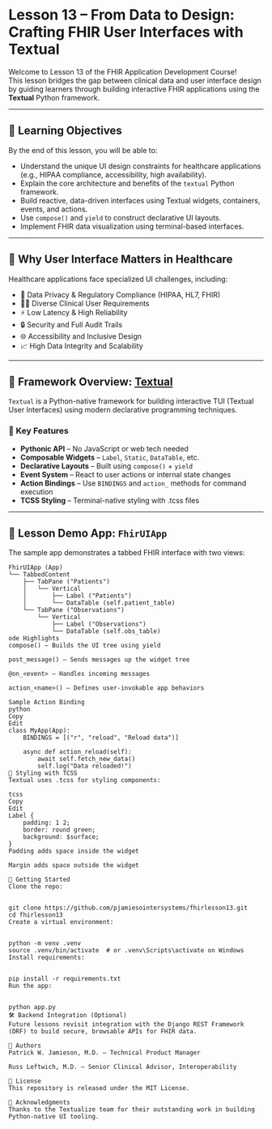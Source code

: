 # Lesson 13 – From Data to Design: Crafting FHIR User Interfaces with Textual

Welcome to Lesson 13 of the FHIR Application Development Course!  
This lesson bridges the gap between clinical data and user interface design by guiding learners through building interactive FHIR applications using the **Textual** Python framework.

---

## 🌟 Learning Objectives

By the end of this lesson, you will be able to:

- Understand the unique UI design constraints for healthcare applications (e.g., HIPAA compliance, accessibility, high availability).
- Explain the core architecture and benefits of the `textual` Python framework.
- Build reactive, data-driven interfaces using Textual widgets, containers, events, and actions.
- Use `compose()` and `yield` to construct declarative UI layouts.
- Implement FHIR data visualization using terminal-based interfaces.

---

## 🏥 Why User Interface Matters in Healthcare

Healthcare applications face specialized UI challenges, including:

- 📜 Data Privacy & Regulatory Compliance (HIPAA, HL7, FHIR)
- 🧑‍⚕️ Diverse Clinical User Requirements
- ⚡ Low Latency & High Reliability
- 🔒 Security and Full Audit Trails
- 🌐 Accessibility and Inclusive Design
- 📈 High Data Integrity and Scalability

---

## 🧰 Framework Overview: [Textual](https://github.com/Textualize/textual)

`Textual` is a Python-native framework for building interactive TUI (Textual User Interfaces) using modern declarative programming techniques.

### 🔧 Key Features

- **Pythonic API** – No JavaScript or web tech needed
- **Composable Widgets** – `Label`, `Static`, `DataTable`, etc.
- **Declarative Layouts** – Built using `compose()` + `yield`
- **Event System** – React to user actions or internal state changes
- **Action Bindings** – Use `BINDINGS` and `action_` methods for command execution
- **TCSS Styling** – Terminal-native styling with .tcss files

---

## 🧱 Lesson Demo App: `FhirUIApp`

The sample app demonstrates a tabbed FHIR interface with two views:

```text
FhirUIApp (App)
└── TabbedContent
    ├── TabPane ("Patients")
    │   └── Vertical
    │       ├── Label ("Patients")
    │       └── DataTable (self.patient_table)
    └── TabPane ("Observations")
        └── Vertical
            ├── Label ("Observations")
            └── DataTable (self.obs_table)
ode Highlights
compose() – Builds the UI tree using yield

post_message() – Sends messages up the widget tree

@on_<event> – Handles incoming messages

action_<name>() – Defines user-invokable app behaviors

Sample Action Binding
python
Copy
Edit
class MyApp(App):
    BINDINGS = [("r", "reload", "Reload data")]

    async def action_reload(self):
        await self.fetch_new_data()
        self.log("Data reloaded!")
🎨 Styling with TCSS
Textual uses .tcss for styling components:

tcss
Copy
Edit
Label {
    padding: 1 2;
    border: round green;
    background: $surface;
}
Padding adds space inside the widget

Margin adds space outside the widget

🚀 Getting Started
Clone the repo:


git clone https://github.com/pjamiesointersystems/fhirlesson13.git
cd fhirlesson13
Create a virtual environment:


python -m venv .venv
source .venv/bin/activate  # or .venv\Scripts\activate on Windows
Install requirements:


pip install -r requirements.txt
Run the app:


python app.py
🛠 Backend Integration (Optional)
Future lessons revisit integration with the Django REST Framework (DRF) to build secure, browsable APIs for FHIR data.

👥 Authors
Patrick W. Jamieson, M.D. – Technical Product Manager

Russ Leftwich, M.D. – Senior Clinical Advisor, Interoperability

📄 License
This repository is released under the MIT License.

🙏 Acknowledgments
Thanks to the Textualize team for their outstanding work in building Python-native UI tooling.


